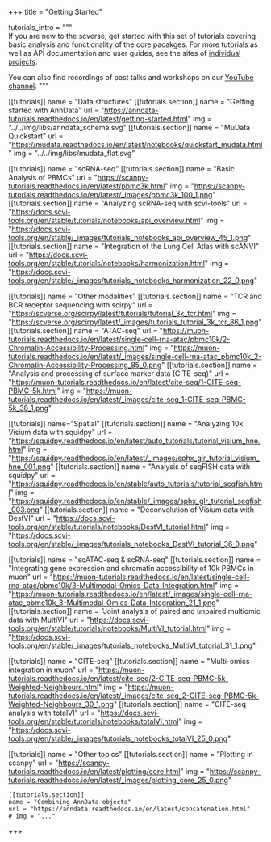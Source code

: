 +++
title = "Getting Started"

tutorials_intro = """\
If you are new to the scverse, get started with this set of tutorials covering basic analysis and functionality of the core pacakges.
For more tutorials as well as API documentation and user guides, see the sites of [individual projects](/projects/).

You can also find recordings of past talks and workshops on our [YouTube channel](https://www.youtube.com/channel/UCpsvsIAW3R5OdftJKKuLNMA).
"""

[[tutorials]]
	name = "Data structures"
	[[tutorials.section]]
	name = "Getting started with AnnData"
	url = "https://anndata-tutorials.readthedocs.io/en/latest/getting-started.html"
	img = "../../img/libs/anndata_schema.svg"
	[[tutorials.section]]
	name = "MuData Quickstart"
	url = "https://mudata.readthedocs.io/en/latest/notebooks/quickstart_mudata.html"
	img = "../../img/libs/mudata_flat.svg"

[[tutorials]]
	name = "scRNA-seq"
	[[tutorials.section]]
	name = "Basic Analysis of PBMCs"
	url = "https://scanpy-tutorials.readthedocs.io/en/latest/pbmc3k.html"
	img = "https://scanpy-tutorials.readthedocs.io/en/latest/_images/pbmc3k_100_1.png"
	[[tutorials.section]]
	name = "Analyzing scRNA-seq with scvi-tools"
	url = "https://docs.scvi-tools.org/en/stable/tutorials/notebooks/api_overview.html"
	img = "https://docs.scvi-tools.org/en/stable/_images/tutorials_notebooks_api_overview_45_1.png"
	[[tutorials.section]]
	name = "Integration of the Lung Cell Atlas with scANVI"
	url = "https://docs.scvi-tools.org/en/stable/tutorials/notebooks/harmonization.html"
	img = "https://docs.scvi-tools.org/en/stable/_images/tutorials_notebooks_harmonization_22_0.png"


[[tutorials]]
	name = "Other modalities"
	[[tutorials.section]]
	name = "TCR and BCR receptor sequencing with scirpy"
	url = "https://scverse.org/scirpy/latest/tutorials/tutorial_3k_tcr.html"
	img = "https://scverse.org/scirpy/latest/_images/tutorials_tutorial_3k_tcr_86_1.png"
	[[tutorials.section]]
	name = "ATAC-seq"
	url = "https://muon-tutorials.readthedocs.io/en/latest/single-cell-rna-atac/pbmc10k/2-Chromatin-Accessibility-Processing.html"
	img = "https://muon-tutorials.readthedocs.io/en/latest/_images/single-cell-rna-atac_pbmc10k_2-Chromatin-Accessibility-Processing_85_0.png"
	[[tutorials.section]]
	name = "Analysis and processing of surface marker data (CITE-seq)"
	url = "https://muon-tutorials.readthedocs.io/en/latest/cite-seq/1-CITE-seq-PBMC-5k.html"
	img = "https://muon-tutorials.readthedocs.io/en/latest/_images/cite-seq_1-CITE-seq-PBMC-5k_38_1.png"

[[tutorials]]
	name="Spatial"
	[[tutorials.section]]
	name = "Analyzing 10x Visium data with squidpy"
	url = "https://squidpy.readthedocs.io/en/latest/auto_tutorials/tutorial_visium_hne.html"
	img = "https://squidpy.readthedocs.io/en/latest/_images/sphx_glr_tutorial_visium_hne_001.png"
	[[tutorials.section]]
	name = "Analysis of seqFISH data with squidpy"
	url = "https://squidpy.readthedocs.io/en/stable/auto_tutorials/tutorial_seqfish.html"
	img = "https://squidpy.readthedocs.io/en/stable/_images/sphx_glr_tutorial_seqfish_003.png"
	[[tutorials.section]]
	name = "Deconvolution of Visium data with DestVI"
	url = "https://docs.scvi-tools.org/en/stable/tutorials/notebooks/DestVI_tutorial.html"
	img = "https://docs.scvi-tools.org/en/stable/_images/tutorials_notebooks_DestVI_tutorial_36_0.png"

[[tutorials]]
	name = "scATAC-seq & scRNA-seq"
	[[tutorials.section]]
	name = "Integrating gene expression and chromatin accessibility of 10k PBMCs in muon"
	url = "https://muon-tutorials.readthedocs.io/en/latest/single-cell-rna-atac/pbmc10k/3-Multimodal-Omics-Data-Integration.html"
	img = "https://muon-tutorials.readthedocs.io/en/latest/_images/single-cell-rna-atac_pbmc10k_3-Multimodal-Omics-Data-Integration_21_1.png"
	[[tutorials.section]]
	name = "Joint analysis of paired and unpaired multiomic data with MultiVI"
	url = "https://docs.scvi-tools.org/en/stable/tutorials/notebooks/MultiVI_tutorial.html"
	img = "https://docs.scvi-tools.org/en/stable/_images/tutorials_notebooks_MultiVI_tutorial_31_1.png"

[[tutorials]]
	name = "CITE-seq"
	[[tutorials.section]]
	name = "Multi-omics integration in muon"
	url = "https://muon-tutorials.readthedocs.io/en/latest/cite-seq/2-CITE-seq-PBMC-5k-Weighted-Neighbours.html"
	img = "https://muon-tutorials.readthedocs.io/en/latest/_images/cite-seq_2-CITE-seq-PBMC-5k-Weighted-Neighbours_30_1.png"
	[[tutorials.section]]
	name = "CITE-seq analysis with totalVI"
	url = "https://docs.scvi-tools.org/en/stable/tutorials/notebooks/totalVI.html"
	img = "https://docs.scvi-tools.org/en/stable/_images/tutorials_notebooks_totalVI_25_0.png"

[[tutorials]]
	name = "Other topics"
	[[tutorials.section]]
	name = "Plotting in scanpy"
	url = "https://scanpy-tutorials.readthedocs.io/en/latest/plotting/core.html"
	img = "https://scanpy-tutorials.readthedocs.io/en/latest/_images/plotting_core_25_0.png"

	[[tutorials.section]]
	name = "Combining AnnData objects"
	url = "https://anndata.readthedocs.io/en/latest/concatenation.html"
	# img = "..."

+++
